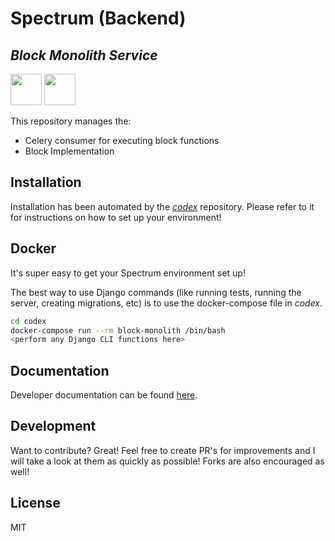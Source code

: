 # Spectrum (Backend)
## _Block Monolith Service_

<img src='https://camo.githubusercontent.com/d4d20d5aec9e28160c88c042ef37001b754a9ff5b30bb790164ed3fddb9e9b51/687474703a2f2f7777772e69636f6e617263686976652e636f6d2f646f776e6c6f61642f6937333032372f636f726e6d616e7468653372642f706c65782f4f746865722d707974686f6e2e69636f' width='50'> <img src='https://logodix.com/logo/1758961.png' width='50'>

This repository manages the:

- Celery consumer for executing block functions
- Block Implementation

## Installation

Installation has been automated by the [_codex_](https://github.com/spectrum-dev/codex) repository. Please refer to it for instructions on how to set up your environment!

## Docker

It's super easy to get your Spectrum environment set up!

The best way to use Django commands (like running tests, running the server, creating migrations, etc) is to use the docker-compose file in _codex_. 

```sh
cd codex
docker-compose run --rm block-monolith /bin/bash
<perform any Django CLI functions here>
```

## Documentation

Developer documentation can be found [here](https://spectrum-dev.notion.site/Developer-Documentation-0811ab7d0e5a4190ad9515929c8d90c5).

## Development

Want to contribute? Great! Feel free to create PR's for improvements and I will take a look at them as quickly as possible! Forks are also encouraged as well!

## License

MIT
